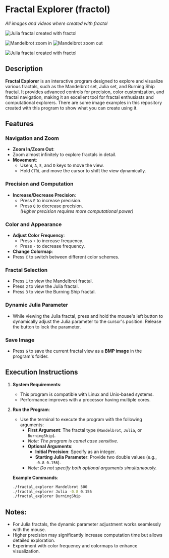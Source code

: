 # Fractal Explorer (fractol)
_All images and videos where created with fractol_

![Julia fractal created with fractol](Julia3.bmp)

![Mandelbrot zoom in](MandelbrotZoomIn.gif) ![Mandelbrot zoom out](MandelbrotZoomOut.gif)

![Julia fractal created with fractol](BurningShip.bmp)

## Description

**Fractal Explorer** is an interactive program designed to explore and visualize various fractals, such as the Mandelbrot set, Julia set, and Burning Ship fractal. It provides advanced controls for precision, color customization, and fractal navigation, making it an excellent tool for fractal enthusiasts and computational explorers. There are some image examples in this repository created with this program to show what you can create using it.

## Features

### Navigation and Zoom
- **Zoom In/Zoom Out**:
- Zoom almost infinitely to explore fractals in detail.  
- **Movement**:
  - Use `W`, `A`, `S`, and `D` keys to move the view.  
  - Hold `CTRL` and move the cursor to shift the view dynamically.  

### Precision and Computation
- **Increase/Decrease Precision**:
  - Press `E` to increase precision.  
  - Press `Q` to decrease precision.  
  _(Higher precision requires more computational power)_  

### Color and Appearance
- **Adjust Color Frequency**:
  - Press `+` to increase frequency.  
  - Press `-` to decrease frequency.  
- **Change Colormap**:
- Press `C` to switch between different color schemes.

### Fractal Selection
- Press `1` to view the Mandelbrot fractal.  
- Press `2` to view the Julia fractal.  
- Press `3` to view the Burning Ship fractal.

### Dynamic Julia Parameter
- While viewing the Julia fractal, press and hold the mouse's left button to dynamically adjust the Julia parameter to the cursor's position. Release the button to lock the parameter.

### Save Image
- Press `G` to save the current fractal view as a **BMP image** in the program's folder.

## Execution Instructions

1. **System Requirements**:
   - This program is compatible with Linux and Unix-based systems.  
   - Performance improves with a processor having multiple cores.  

2. **Run the Program**:
   - Use the terminal to execute the program with the following arguments:  
     - **First Argument**: The fractal type (`Mandelbrot`, `Julia`, or `BurningShip`).
     - _Note: The program is camel case sensitive._
     - **Optional Arguments**:
       - **Initial Precision**: Specify as an integer.  
       - **Starting Julia Parameter**: Provide two double values (e.g., `-0.8 0.156`).  
     - _Note: Do not specify both optional arguments simultaneously._

   **Example Commands**:  
   ```bash
   ./fractal_explorer Mandelbrot 500
   ./fractal_explorer Julia -0.8 0.156
   ./fractal_explorer BurningShip

## Notes:
- For Julia fractals, the dynamic parameter adjustment works seamlessly with the mouse.
- Higher precision may significantly increase computation time but allows detailed exploration.
- Experiment with color frequency and colormaps to enhance visualization.
